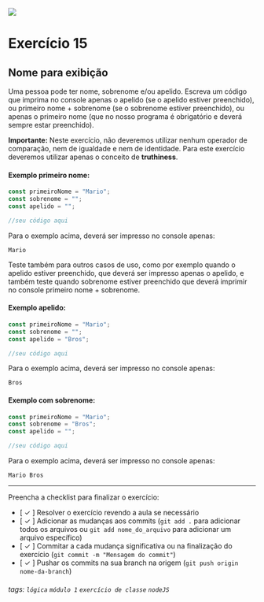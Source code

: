 ![](https://i.imgur.com/xG74tOh.png)

# Exercício 15

## Nome para exibição

Uma pessoa pode ter nome, sobrenome e/ou apelido.
Escreva um código que imprima no console apenas o apelido (se o apelido estiver preenchido), ou primeiro nome + sobrenome (se o sobrenome estiver preenchido), ou apenas o primeiro nome (que no nosso programa é obrigatório e deverá sempre estar preenchido).

**Importante:** Neste exercício, não deveremos utilizar nenhum operador de comparação, nem de igualdade e nem de identidade. Para este exercício deveremos utilizar apenas o conceito de **truthiness**.

#### Exemplo primeiro nome:

```javascript
const primeiroNome = "Mario";
const sobrenome = "";
const apelido = "";

//seu código aqui
```

Para o exemplo acima, deverá ser impresso no console apenas:

```
Mario
```

Teste também para outros casos de uso, como por exemplo quando o apelido estiver preenchido, que deverá ser impresso apenas o apelido, e também teste quando sobrenome estiver preenchido que deverá imprimir no console primeiro nome + sobrenome.

#### Exemplo apelido:

```javascript
const primeiroNome = "Mario";
const sobrenome = "";
const apelido = "Bros";

//seu código aqui
```

Para o exemplo acima, deverá ser impresso no console apenas:

```
Bros
```

#### Exemplo com sobrenome:

```javascript
const primeiroNome = "Mario";
const sobrenome = "Bros";
const apelido = "";

//seu código aqui
```

Para o exemplo acima, deverá ser impresso no console apenas:

```
Mario Bros
```

---

Preencha a checklist para finalizar o exercício:

- [ ✓ ] Resolver o exercício revendo a aula se necessário
- [ ✓ ] Adicionar as mudanças aos commits (`git add .` para adicionar todos os arquivos ou `git add nome_do_arquivo` para adicionar um arquivo específico)
- [ ✓ ] Commitar a cada mudança significativa ou na finalização do exercício (`git commit -m "Mensagem do commit"`)
- [ ✓ ] Pushar os commits na sua branch na origem (`git push origin nome-da-branch`)

###### tags: `lógica` `módulo 1` `exercício de classe` `nodeJS`
